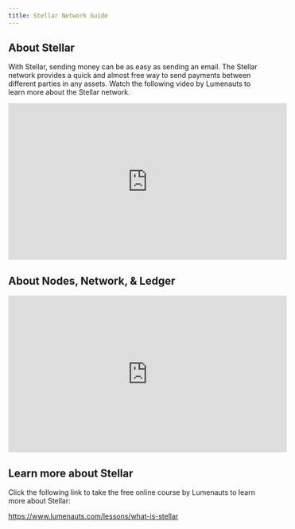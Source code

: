 ```yaml
---
title: Stellar Network Guide
---
```

## About Stellar

With Stellar, sending money can be as easy as sending an email. The Stellar network provides a quick and almost free way to send payments between different parties in any assets. Watch the following video by Lumenauts to learn more about the Stellar network. 

<iframe width="560" height="315" src="https://www.youtube.com/embed/ixerXWJrDr0" frameborder="0" allow="accelerometer; autoplay; encrypted-media; gyroscope; picture-in-picture" allowfullscreen></iframe>

## About Nodes, Network, & Ledger

<iframe width="560" height="315" src="https://www.youtube.com/embed/ixerXWJrDr0" frameborder="0" allow="accelerometer; autoplay; encrypted-media; gyroscope; picture-in-picture" allowfullscreen></iframe>

## Learn more about Stellar

Click the following link to take the free online course by Lumenauts to learn more about Stellar:

<https://www.lumenauts.com/lessons/what-is-stellar>
